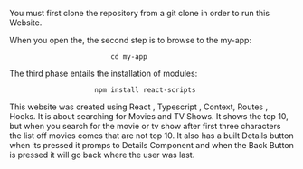 You must first clone the repository from a git clone in order to run this Website.

When you open the, the second step is to browse to the  my-app: 

                             cd my-app
                    
                    
The third phase entails the installation of modules:


                         npm install react-scripts
                         
                         
  This website was created using React , Typescript , Context, Routes , Hooks.
  It is about searching for Movies and TV Shows. 
  It shows the top 10, but when you search for the movie or tv show after first three characters the list off  movies comes that are not top 10.
  It also has a built Details button when its pressed it promps to Details Component and when the Back Button is pressed it will go back where the user was last.
  
